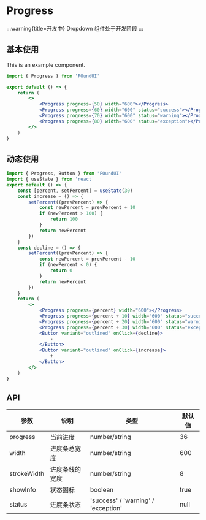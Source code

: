 # Progress

:::warning{title=开发中}
Dropdown 组件处于开发阶段
:::

## 基本使用

This is an example component.

```jsx
import { Progress } from 'FOundUI'

export default () => {
    return (
        <>
            <Progress progress={50} width="600"></Progress>
            <Progress progress={60} width="600" status="success"></Progress>
            <Progress progress={70} width="600" status="warning"></Progress>
            <Progress progress={80} width="600" status="exception"></Progress>
        </>
    )
}
```

## 动态使用

```jsx
import { Progress, Button } from 'FOundUI'
import { useState } from 'react'
export default () => {
    const [percent, setPercent] = useState(30)
    const increase = () => {
        setPercent((prevPercent) => {
            const newPercent = prevPercent + 10
            if (newPercent > 100) {
                return 100
            }
            return newPercent
        })
    }
    const decline = () => {
        setPercent((prevPercent) => {
            const newPercent = prevPercent - 10
            if (newPercent < 0) {
                return 0
            }
            return newPercent
        })
    }
    return (
        <>
            <Progress progress={percent} width="600"></Progress>
            <Progress progress={percent + 10} width="600" status="success"></Progress>
            <Progress progress={percent + 20} width="600" status="warning"></Progress>
            <Progress progress={percent + 30} width="600" status="exception"></Progress>
            <Button variant="outlined" onClick={decline}>
                -
            </Button>
            <Button variant="outlined" onClick={increase}>
                +
            </Button>
        </>
    )
}
```

## API

| 参数        | 说明           | 类型                                | 默认值 |
| ----------- | -------------- | ----------------------------------- | ------ |
| progress    | 当前进度       | number/string                       | 36     |
| width       | 进度条总宽度   | number/string                       | 600    |
| strokeWidth | 进度条线的宽度 | number/string                       | 8      |
| showInfo    | 状态图标       | boolean                             | true   |
| status      | 进度条状态     | 'success' / 'warning' / 'exception' | null   |
